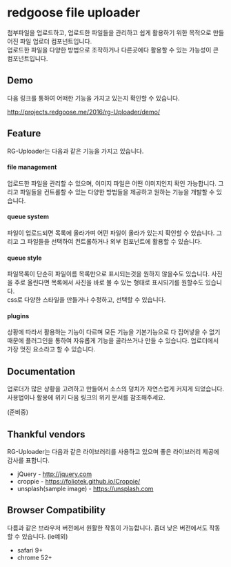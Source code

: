 # redgoose file uploader

첨부파일을 업로드하고, 업로드한 파일들을 관리하고 쉽게 활용하기 위한 목적으로 만들어진 파일 업로더 컴포넌트입니다.  
업로드한 파일을 다양한 방법으로 조작하거나 다른곳에다 활용할 수 있는 가능성이 큰 컴포넌트입니다.



## Demo

다음 링크를 통하여 어떠한 기능을 가지고 있는지 확인할 수 있습니다.

http://projects.redgoose.me/2016/rg-Uploader/demo/



## Feature

RG-Uploader는 다음과 같은 기능을 가지고 있습니다.

#### file management

업로드한 파일을 관리할 수 있으며, 이미지 파일은 어떤 이미지인지 확인 가능합니다. 그리고 파일들을 컨트롤할 수 있는 다양한 방법들을 제공하고 원하는 기능을 개발할 수 있습니다.

#### queue system

파일이 업로드되면 목록에 올라가며 어떤 파일이 올라가 있는지 확인할 수 있습니다. 그리고 그 파일들을 선택하여 컨트롤하거나 외부 컴포넌트에 활용할 수 있습니다.

#### queue style

파일목록이 단순히 파일이름 목록만으로 표시되는것을 원하지 않을수도 있습니다. 사진을 주로 올린다면 목록에서 사진을 바로 볼 수 있는 형태로 표시되기를 원할수도 있습니다.  
css로 다양한 스타일을 만들거나 수정하고, 선택할 수 있습니다.

#### plugins

상황에 따라서 활용하는 기능이 다르며 모든 기능을 기본기능으로 다 집어넣을 수 없기 때문에 플러그인을 통하여 자유롭게 기능을 골라쓰거나 만들 수 있습니다.
업로더에서 가장 멋진 요소라고 할 수 있습니다.



## Documentation

업로더가 많은 상황을 고려하고 만들어서 소스의 덩치가 자연스럽게 커지게 되었습니다.  
사용법이나 활용에 위키 다음 링크의 위키 문서를 참조해주세요.

(준비중)



## Thankful vendors

RG-Uploader는 다음과 같은 라이브러리를 사용하고 있으며 좋은 라이브러리 제공에 감사를 표합니다.

* jQuery - http://jquery.com
* croppie - https://foliotek.github.io/Croppie/
* unsplash(sample image) - https://unsplash.com



## Browser Compatibility

다름과 같은 브라우저 버전에서 원활한 작동이 가능합니다. 좀더 낮은 버전에서도 작동할 수 있습니다. (ie예외)

* safari 9+
* chrome 52+
